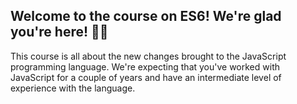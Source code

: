 ## Welcome to the course on ES6! We're glad you're here! 👋🏼

This course is all about the new changes brought to the JavaScript programming language. We're expecting that you've worked with JavaScript for a couple of years and have an intermediate level of experience with the language.
